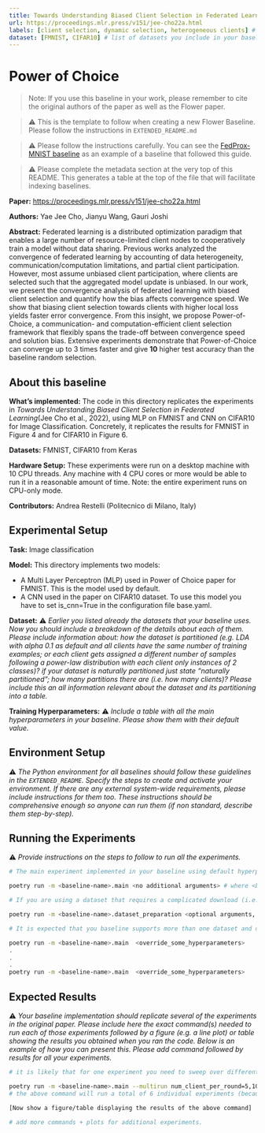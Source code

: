 ```yaml
---
title: Towards Understanding Biased Client Selection in Federated Learning
url: https://proceedings.mlr.press/v151/jee-cho22a.html
labels: [client selection, dynamic selection, heterogeneous clients] # please add between 4 and 10 single-word (maybe two-words) labels (e.g. "system heterogeneity", "image classification", "asynchronous", "weight sharing", "cross-silo")
dataset: [FMNIST, CIFAR10] # list of datasets you include in your baseline
---
```


# Power of Choice

> Note: If you use this baseline in your work, please remember to cite the original authors of the paper as well as the Flower paper.

> :warning: This is the template to follow when creating a new Flower Baseline. Please follow the instructions in `EXTENDED_README.md`

> :warning: Please follow the instructions carefully. You can see the [FedProx-MNIST baseline](https://github.com/adap/flower/tree/main/baselines/fedprox) as an example of a baseline that followed this guide.

> :warning: Please complete the metadata section at the very top of this README. This generates a table at the top of the file that will facilitate indexing baselines.

**Paper:** https://proceedings.mlr.press/v151/jee-cho22a.html

**Authors:** Yae Jee Cho, Jianyu Wang, Gauri Joshi

**Abstract:** Federated learning is a distributed optimization paradigm that enables a large number of resource-limited client nodes to cooperatively train a model without data sharing. Previous works analyzed the convergence of federated learning by accounting of data heterogeneity, communication/computation limitations, and partial client participation. However, most assume unbiased client participation, where clients are selected such that the aggregated model update is unbiased. In our work, we present the convergence analysis of federated learning with biased client selection and quantify how the bias affects convergence speed. We show that biasing client selection towards clients with higher local loss yields faster error convergence. From this insight, we propose Power-of-Choice, a communication- and computation-efficient client selection framework that flexibly spans the trade-off between convergence speed and solution bias. Extensive experiments demonstrate that Power-of-Choice can converge up to 3 times faster and give **10** higher test accuracy than the baseline random selection.


## About this baseline

****What’s implemented:**** The code in this directory replicates the experiments in *Towards Understanding Biased Client Selection in Federated Learning*(Jee Cho et al., 2022), using MLP on FMNIST and CNN on CIFAR10 for Image Classification. Concretely, it replicates the results for FMNIST in Figure 4 and for CIFAR10 in Figure 6.

****Datasets:**** FMNIST, CIFAR10 from Keras

****Hardware Setup:**** These experiments were run on a desktop machine with 10 CPU threads. Any machine with 4 CPU cores or more would be able to run it in a reasonable amount of time. Note: the entire experiment runs on CPU-only mode.

****Contributors:**** Andrea Restelli (Politecnico di Milano, Italy)


## Experimental Setup

****Task:**** Image classification

****Model:**** This directory implements two models:
* A Multi Layer Perceptron (MLP) used in Power of Choice paper for FMNIST. 
This is the model used by default.
* A CNN used in the paper on CIFAR10 dataset. To use this model you have to set is_cnn=True in the configuration file base.yaml.

****Dataset:**** :warning: *_Earlier you listed already the datasets that your baseline uses. Now you should include a breakdown of the details about each of them. Please include information about: how the dataset is partitioned (e.g. LDA with alpha 0.1 as default and all clients have the same number of training examples; or each client gets assigned a different number of samples following a power-law distribution with each client only instances of 2 classes)? if  your dataset is naturally partitioned just state “naturally partitioned”; how many partitions there are (i.e. how many clients)? Please include this an all information relevant about the dataset and its partitioning into a table._*

****Training Hyperparameters:**** :warning: *_Include a table with all the main hyperparameters in your baseline. Please show them with their default value._*


## Environment Setup

:warning: _The Python environment for all baselines should follow these guidelines in the `EXTENDED_README`. Specify the steps to create and activate your environment. If there are any external system-wide requirements, please include instructions for them too. These instructions should be comprehensive enough so anyone can run them (if non standard, describe them step-by-step)._


## Running the Experiments

:warning: _Provide instructions on the steps to follow to run all the experiments._
```bash  
# The main experiment implemented in your baseline using default hyperparameters (that should be setup in the Hydra configs) should run (including dataset download and necessary partitioning) by executing the command:

poetry run -m <baseline-name>.main <no additional arguments> # where <baseline-name> is the name of this directory and that of the only sub-directory in this directory (i.e. where all your source code is)

# If you are using a dataset that requires a complicated download (i.e. not using one natively supported by TF/PyTorch) + preprocessing logic, you might want to tell people to run one script first that will do all that. Please ensure the download + preprocessing can be configured to suit (at least!) a different download directory (and use as default the current directory). The expected command to run to do this is:

poetry run -m <baseline-name>.dataset_preparation <optional arguments, but default should always run>

# It is expected that you baseline supports more than one dataset and different FL settings (e.g. different number of clients, dataset partitioning methods, etc). Please provide a list of commands showing how these experiments are run. Include also a short explanation of what each one does. Here it is expected you'll be using the Hydra syntax to override the default config.

poetry run -m <baseline-name>.main  <override_some_hyperparameters>
.
.
.
poetry run -m <baseline-name>.main  <override_some_hyperparameters>
```


## Expected Results

:warning: _Your baseline implementation should replicate several of the experiments in the original paper. Please include here the exact command(s) needed to run each of those experiments followed by a figure (e.g. a line plot) or table showing the results you obtained when you ran the code. Below is an example of how you can present this. Please add command followed by results for all your experiments._

```bash
# it is likely that for one experiment you need to sweep over different hyperparameters. You are encouraged to use Hydra's multirun functionality for this. This is an example of how you could achieve this for some typical FL hyperparameteres

poetry run -m <baseline-name>.main --multirun num_client_per_round=5,10,50 dataset=femnist,cifar10
# the above command will run a total of 6 individual experiments (because 3client_configs x 2datasets = 6 -- you can think of it as a grid).

[Now show a figure/table displaying the results of the above command]

# add more commands + plots for additional experiments.
```

